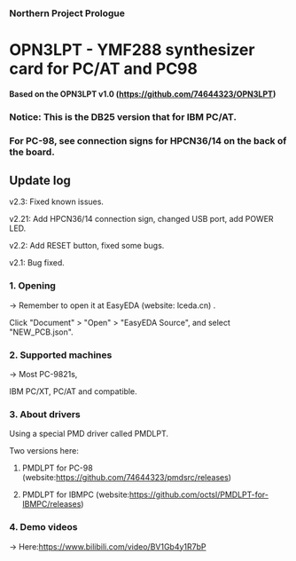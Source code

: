 ### Northern Project Prologue

# OPN3LPT - YMF288 synthesizer card for PC/AT and PC98

#### Based on the OPN3LPT v1.0 (https://github.com/74644323/OPN3LPT)

### Notice: This is the DB25 version that for IBM PC/AT. 

### For PC-98, see connection signs for HPCN36/14 on the back of the board.

## Update log

v2.3: Fixed known issues.

v2.21: Add HPCN36/14 connection sign, changed USB port, add POWER LED.

v2.2: Add RESET button, fixed some bugs.

v2.1: Bug fixed.


### 1. Opening

-> Remember to open it at EasyEDA (website: lceda.cn) .

   Click "Document" > "Open" > "EasyEDA Source", and select "NEW_PCB.json".
   
### 2. Supported machines

-> Most PC-9821s,

   IBM PC/XT, PC/AT and compatible.

### 3. About drivers

   Using a special PMD driver called PMDLPT.
   
   Two versions here:
   
   1) PMDLPT for PC-98 (website:https://github.com/74644323/pmdsrc/releases)
   
   2) PMDLPT for IBMPC (website:https://github.com/octsl/PMDLPT-for-IBMPC/releases)
 
### 4. Demo videos

-> Here:https://www.bilibili.com/video/BV1Gb4y1R7bP
